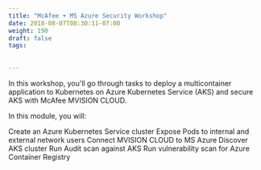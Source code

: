 ```yaml
---
title: "McAfee + MS Azure Security Workshop"
date: 2018-08-07T08:30:11-07:00
weight: 190
draft: false
tags:
  
  
---
```

In this workshop, you'll go through tasks to deploy a multicontainer application to Kubernetes on Azure Kubernetes Service (AKS) and secure AKS with McAfee MVISION CLOUD.

In this module, you will:

Create an Azure Kubernetes Service cluster
Expose Pods to internal and external network users
Connect MVISION CLOUD to MS Azure
Discover AKS cluster
Run Audit scan against AKS
Run vulnerability scan for Azure Container Registry



